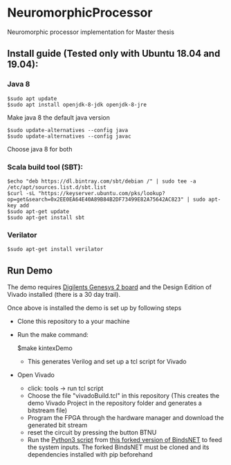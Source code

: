 # NeuromorphicProcessor
Neuromorphic processor implementation for Master thesis


## Install guide (Tested only with Ubuntu 18.04 and 19.04):
### Java 8

    $sudo apt update
    $sudo apt install openjdk-8-jdk openjdk-8-jre

Make java 8 the default java version 

    $sudo update-alternatives --config java
    $sudo update-alternatives --config javac

Choose java 8 for both

### Scala build tool (SBT):

    $echo "deb https://dl.bintray.com/sbt/debian /" | sudo tee -a /etc/apt/sources.list.d/sbt.list
    $curl -sL "https://keyserver.ubuntu.com/pks/lookup?op=get&search=0x2EE0EA64E40A89B84B2DF73499E82A75642AC823" | sudo apt-key add
    $sudo apt-get update
    $sudo apt-get install sbt


### Verilator

    $sudo apt-get install verilator


## Run Demo

The demo requires [Digilents Genesys 2 board](https://reference.digilentinc.com/reference/programmable-logic/genesys-2/reference-manual) and the Design Edition of Vivado installed (there is a 30 day trail).



Once above is installed the demo is set up by following steps

- Clone this repository to a your machine

- Run the make command:

    $make kintexDemo

    - This generates Verilog and set up a tcl script for Vivado

- Open Vivado 

    - click: tools -> run tcl script
    - Choose the file "vivadoBuild.tcl" in this repository (This creates the demo Vivado Project in the repository folder and generates a bitstream file)
    - Program the FPGA through the hardware manager and download the generated bit stream
    - reset the circuit by pressing the button BTNU
    - Run the [Python3 script](https://github.com/Thonner/bindsnet/blob/master/examples/mnist/BNSupervised_mnistTransfer.py) from [this forked version of BindsNET](https://github.com/Thonner/bindsnet) to feed the system inputs. The forked BindsNET must be cloned and its dependencies installed with pip beforehand
    